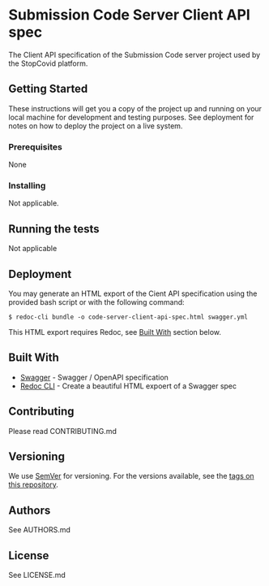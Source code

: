 # Submission Code Server Client API spec

The Client API specification of the Submission Code server project used by the StopCovid platform.

## Getting Started

These instructions will get you a copy of the project up and running on your local machine for development and testing purposes. See deployment for notes on how to deploy the project on a live system.

### Prerequisites

None

### Installing

Not applicable.

## Running the tests

Not applicable

## Deployment

You may generate an HTML export of the Cient API specification using the provided bash script or with the following command:
```console
$ redoc-cli bundle -o code-server-client-api-spec.html swagger.yml
```

This HTML export requires Redoc, see [Built With](#built-with) section below.

## Built With

* [Swagger](https://swagger.io/) - Swagger / OpenAPI specification
* [Redoc CLI](https://www.npmjs.com/package/redoc-cli) - Create a beautiful HTML expoert of a Swagger spec

## Contributing

Please read CONTRIBUTING.md

## Versioning

We use [SemVer](http://semver.org/) for versioning. For the versions available, see the [tags on this repository](https://github.com/your/project/tags). 

## Authors

See AUTHORS.md

## License

See LICENSE.md

